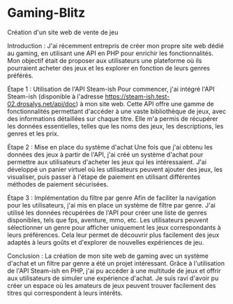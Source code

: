 # Gaming-Blitz

Création d'un site web de vente de jeu

Introduction :
J'ai récemment entrepris de créer mon propre site web dédié au gaming, en utilisant une API en PHP pour enrichir les fonctionnalités. Mon objectif était de proposer aux utilisateurs une plateforme où ils pourraient acheter des jeux et les explorer en fonction de leurs genres préférés.

Étape 1 : Utilisation de l'API Steam-ish
Pour commencer, j'ai intégré l'API Steam-ish (disponible à l'adresse https://steam-ish.test-02.drosalys.net/api/doc) à mon site web. Cette API offre une gamme de fonctionnalités permettant d'accéder à une vaste bibliothèque de jeux, avec des informations détaillées sur chaque titre. Elle m'a permis de récupérer les données essentielles, telles que les noms des jeux, les descriptions, les genres et les prix.

Étape 2 : Mise en place du système d'achat
Une fois que j'ai obtenu les données des jeux à partir de l'API, j'ai créé un système d'achat pour permettre aux utilisateurs d'acheter les jeux qui les intéressaient. J'ai développé un panier virtuel où les utilisateurs peuvent ajouter des jeux, les visualiser, puis passer à l'étape de paiement en utilisant différentes méthodes de paiement sécurisées.

Étape 3 : Implémentation du filtre par genre
Afin de faciliter la navigation pour les utilisateurs, j'ai mis en place un système de filtre par genre. J'ai utilisé les données récupérées de l'API pour créer une liste de genres disponibles, tels que fps, aventure, mmo, etc. Les utilisateurs peuvent sélectionner un genre pour afficher uniquement les jeux correspondants à leurs préférences. Cela leur permet de découvrir plus facilement des jeux adaptés à leurs goûts et d'explorer de nouvelles expériences de jeu.

Conclusion :
La création de mon site web de gaming avec un système d'achat et un filtre par genre a été un projet intéressant. Grâce à l'utilisation de l'API Steam-ish en PHP, j'ai pu accéder à une multitude de jeux et offrir aux utilisateurs de simuler une expérience d'achat. Je suis ravi d'avoir pu créer un espace où les amateurs de jeux peuvent trouver facilement des titres qui correspondent à leurs intérêts.

